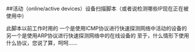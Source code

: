 ##活动（online/active devices）设备扫描脚本（或者说检测哪些IP现在正在被使用中）

此脚本以前工作时用的
一个是使用ICMP协议进行快速探测网络中活动的设备的
另一个是使用ARP协议进行快速探测网络中的在线设备的
至于，什么情形下使用什么协议，您说了算，呵呵……
